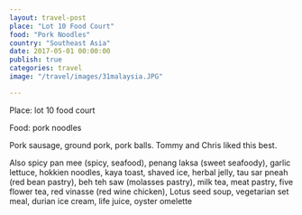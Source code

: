 ```yaml
---
layout: travel-post
place: "Lot 10 Food Court"
food: "Pork Noodles"
country: "Southeast Asia"
date: 2017-05-01 00:00:00
publish: true
categories: travel
image: "/travel/images/31malaysia.JPG"

---
```


Place: lot 10 food court 

Food: pork noodles 

Pork sausage, ground pork, pork balls. Tommy and Chris liked this best. 

Also spicy pan mee (spicy, seafood), penang laksa (sweet seafoody), garlic lettuce, hokkien noodles, kaya toast, shaved ice, herbal jelly, tau sar pneah (red bean pastry), beh teh saw (molasses pastry), milk tea, meat pastry, five flower tea, red vinasse (red wine chicken), Lotus seed soup, vegetarian set meal, durian ice cream, life juice, oyster omelette 